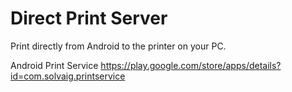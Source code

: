 # Direct Print Server

Print directly from Android to the printer on your PC.

Android Print Service
https://play.google.com/store/apps/details?id=com.solvaig.printservice
